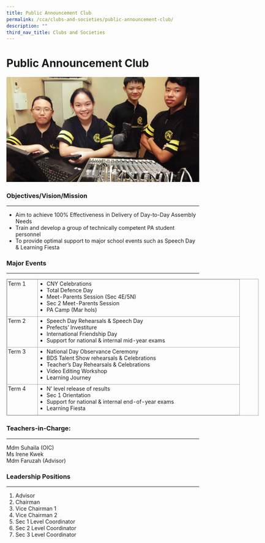 ```yaml
---
title: Public Announcement Club
permalink: /cca/clubs-and-societies/public-announcement-club/
description: ""
third_nav_title: Clubs and Societies
---
```

Public Announcement Club
========================


![Public Announcement Club](/images/Public-Announcement.jpg)

### Objectives/Vision/Mission
-------------------------

*   Aim to achieve 100% Effectiveness in Delivery of Day-to-Day Assembly Needs
*   Train and develop a group of technically competent PA student personnel
*   To provide optimal support to major school events such as Speech Day & Learning Fiesta

### Major Events
------------

<table class="iveo_table ives_tab_simple3" style="margin: 0px; outline: 0px; padding: 0px; border-collapse: collapse; border: 1px solid rgb(170, 170, 170); width: 659px;"><tbody style="margin: 0px; outline: 0px; padding: 0px;"><tr style="margin: 0px; outline: 0px; padding: 0px;"><td width="73" valign="top" style="margin: 0px; outline: 0px; padding: 2px; text-align: left; border: 1px solid rgb(170, 170, 170); width: 75px;">Term 1</td><td valign="top" style="margin: 0px; outline: 0px; padding: 2px; text-align: left; border: 1px solid rgb(170, 170, 170); width: 523px;"><ul style="margin: 0px 0px 0.5em 1.5em; outline: 0px; padding: 0px;"><li style="margin: 0px; outline: 0px; padding: 0px; text-align: left;">CNY Celebrations</li><li style="margin: 0px; outline: 0px; padding: 0px; text-align: left;">Total Defence Day</li><li style="margin: 0px; outline: 0px; padding: 0px; text-align: left;">Meet-Parents Session (Sec 4E/5N)</li><li style="margin: 0px; outline: 0px; padding: 0px; text-align: left;">Sec 2 Meet-Parents Session</li><li style="margin: 0px; outline: 0px; padding: 0px; text-align: left;">PA Camp (Mar hols)</li></ul></td></tr><tr style="margin: 0px; outline: 0px; padding: 0px;"><td width="73" valign="top" style="margin: 0px; outline: 0px; padding: 2px; text-align: left; border: 1px solid rgb(170, 170, 170);">Term 2</td><td valign="top" style="margin: 0px; outline: 0px; padding: 2px; text-align: left; border: 1px solid rgb(170, 170, 170);"><ul style="margin: 0px 0px 0.5em 1.5em; outline: 0px; padding: 0px;"><li style="margin: 0px; outline: 0px; padding: 0px; text-align: left;">Speech Day Rehearsals &amp; Speech Day</li><li style="margin: 0px; outline: 0px; padding: 0px; text-align: left;">Prefects’ Investiture</li><li style="margin: 0px; outline: 0px; padding: 0px; text-align: left;">International Friendship Day</li><li style="margin: 0px; outline: 0px; padding: 0px; text-align: left;">Support for national &amp; internal mid-year exams</li></ul></td></tr><tr style="margin: 0px; outline: 0px; padding: 0px;"><td width="73" valign="top" style="margin: 0px; outline: 0px; padding: 2px; text-align: left; border: 1px solid rgb(170, 170, 170);">Term 3</td><td valign="top" style="margin: 0px; outline: 0px; padding: 2px; text-align: left; border: 1px solid rgb(170, 170, 170);"><ul style="margin: 0px 0px 0.5em 1.5em; outline: 0px; padding: 0px;"><li style="margin: 0px; outline: 0px; padding: 0px; text-align: left;">National Day Observance Ceremony</li><li style="margin: 0px; outline: 0px; padding: 0px; text-align: left;">BDS Talent Show rehearsals &amp; Celebrations</li><li style="margin: 0px; outline: 0px; padding: 0px; text-align: left;">Teacher’s Day Rehearsals &amp; Celebrations</li><li style="margin: 0px; outline: 0px; padding: 0px; text-align: left;">Video Editing Workshop</li><li style="margin: 0px; outline: 0px; padding: 0px; text-align: left;">Learning Journey</li></ul></td></tr><tr style="margin: 0px; outline: 0px; padding: 0px;"><td width="73" valign="top" style="margin: 0px; outline: 0px; padding: 2px; text-align: left; border: 1px solid rgb(170, 170, 170);">Term 4</td><td valign="top" style="margin: 0px; outline: 0px; padding: 2px; text-align: left; border: 1px solid rgb(170, 170, 170);"><ul style="margin: 0px 0px 0.5em 1.5em; outline: 0px; padding: 0px;"><li style="margin: 0px; outline: 0px; padding: 0px; text-align: left;">N’ level release of results</li><li style="margin: 0px; outline: 0px; padding: 0px; text-align: left;">Sec 1 Orientation</li><li style="margin: 0px; outline: 0px; padding: 0px; text-align: left;">Support for national &amp; internal end-of-year exams</li><li style="margin: 0px; outline: 0px; padding: 0px; text-align: left;">Learning Fiesta</li></ul></td></tr></tbody></table>

### Teachers-in-Charge:
-------------------

Mdm Suhaila (OIC)   
Ms Irene Kwek   
Mdm Faruzah (Advisor)  

### Leadership Positions
--------------------

1) Advisor  
2) Chairman  
3) Vice Chairman 1  
4) Vice Chairman 2  
5) Sec 1 Level Coordinator  
6) Sec 2 Level Coordinator  
7) Sec 3 Level Coordinator